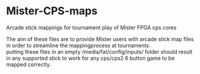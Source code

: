 # Mister-CPS-maps
Arcade stick mappings for tournament play of Mister FPGA cps cores


The aim of these files are to provide Mister users with arcade stick map files in order to streamline the mappingprocess at tournaments.    
putting these files in an empty /media/fat/config/inputs/ folder should result in any supported stick to work for any cps/cps2 6 button game to be mapped correctly. 
